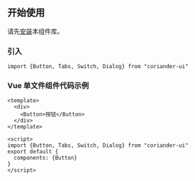 ## 开始使用
请先[安装](#/doc/install)本组件库。


### 引入

```
import {Button, Tabs, Switch, Dialog} from "coriander-ui"
```

  
### Vue 单文件组件代码示例

```
<template>
  <div>
    <Button>按钮</Button>
  </div>
</template>

<script>
import {Button, Tabs, Switch, Dialog} from "coriander-ui"
export default {
  components: {Button}
}
</script>
```
